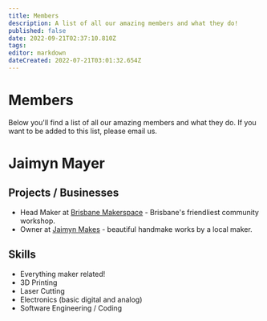 ```yaml
---
title: Members
description: A list of all our amazing members and what they do!
published: false
date: 2022-09-21T02:37:10.810Z
tags: 
editor: markdown
dateCreated: 2022-07-21T03:01:32.654Z
---
```


# Members
Below you'll find a list of all our amazing members and what they do. If you want to be added to this list, please email us.

# Jaimyn Mayer
## Projects / Businesses
* Head Maker at [Brisbane Makerspace](https://brisbanemaker.space) - Brisbane's friendliest community workshop.
* Owner at [Jaimyn Makes](https://jaimynmakes.au) - beautiful handmake works by a local maker.

## Skills
* Everything maker related!
* 3D Printing
* Laser Cutting
* Electronics (basic digital and analog)
* Software Engineering / Coding
